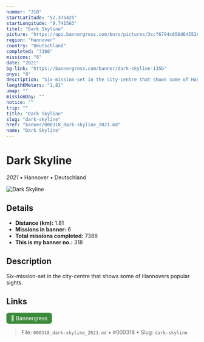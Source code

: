 ```yaml
---
nummer: "318"
startLatitude: "52.375425"
startLongitude: "9.741563"
titel: "Dark Skyline"
picture: "https://api.bannergress.com/bnrs/pictures/3ccf6794c856d6455266a5e4704db56f"
region: "Hannover"
country: "Deutschland"
completed: "7386"
missions: "6"
date: "2021"
bg-link: "https://bannergress.com/banner/dark-skyline-135b"
onyx: "0"
description: "Six-mission-set in the city-centre that shows some of Hannovers popular sights."
lengthKMeters: "1,81"
umap: ""
missionDay: ""
notice: ""
trip: ""
title: "Dark Skyline"
slug: "dark-skyline"
href: "banner/000318_dark-skyline_2021.md"
name: "Dark Skyline"
---
```

# Dark Skyline

*2021* • Hannover • Deutschland

![Dark Skyline](https://api.bannergress.com/bnrs/pictures/3ccf6794c856d6455266a5e4704db56f)



## Details
- **Distance (km):** 1.81
- **Missions in banner:** 6
- **Total missions completed:** 7386
- **This is my banner no.:** 318



## Description
Six-mission-set in the city-centre that shows some of Hannovers popular sights.



## Links
<a href="https://bannergress.com/banner/dark-skyline-135b" target="_blank" style="display:inline-block;margin-right:8px;padding:6px 12px;background:#3c8b3c;color:#fff;text-decoration:none;border-radius:6px;">🔗 Bannergress</a>



> File: `000318_dark-skyline_2021.md`
> • #000318
> • Slug: `dark-skyline`
